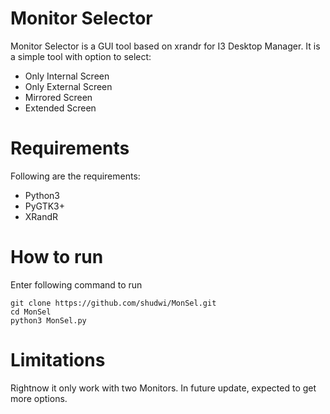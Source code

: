 # Monitor Selector
Monitor Selector is a GUI tool based on xrandr for I3 Desktop Manager.
It is a simple tool with option to select:

- Only Internal Screen
- Only External Screen
- Mirrored Screen
- Extended Screen

# Requirements
Following are the requirements:

- Python3
- PyGTK3+
- XRandR

# How to run
Enter following command to run
```
git clone https://github.com/shudwi/MonSel.git
cd MonSel
python3 MonSel.py
```
# Limitations
Rightnow it only work with two Monitors. In future update, expected to get more options.
